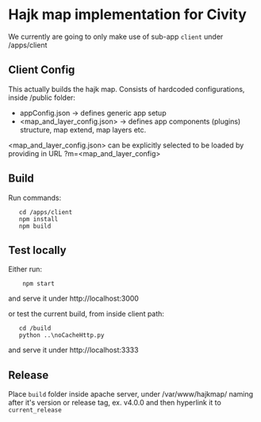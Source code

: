 # Hajk map implementation for Civity
We currently are going to only make use of sub-app `client` under /apps/client

## Client Config
This actually builds the hajk map.
Consists of hardcoded configurations, inside /public folder:
* appConfig.json -> defines generic app setup
* <map_and_layer_config.json> -> defines app components (plugins) structure, map extend, map layers etc.

<map_and_layer_config.json> can be explicitly selected to be loaded by providing in URL ?m=<map_and_layer_config>

## Build
Run commands:
```
   cd /apps/client
   npm install
   npm build
```

## Test locally
Either run:
```
    npm start
```
and serve it under http://localhost:3000

or test the current build, from inside client path:
```
   cd /build
   python ..\noCacheHttp.py
```
and serve it under http://localhost:3333

## Release
Place `build` folder inside apache server, under /var/www/hajkmap/ naming after it's version or release tag, ex. v4.0.0 and then hyperlink it to `current_release`
